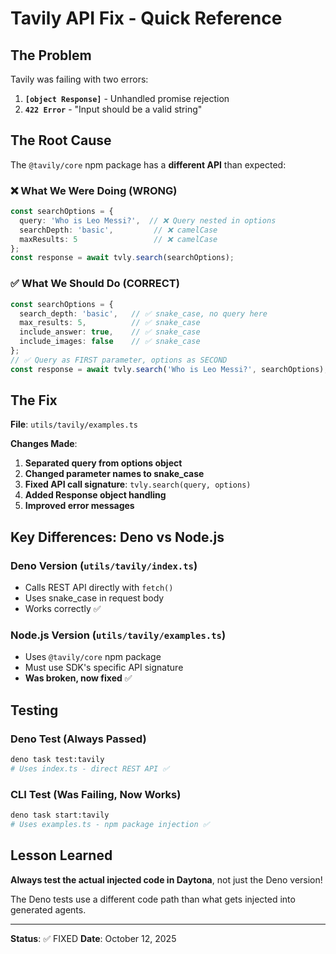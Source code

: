# Tavily API Fix - Quick Reference

## The Problem

Tavily was failing with two errors:
1. **`[object Response]`** - Unhandled promise rejection
2. **`422 Error`** - "Input should be a valid string"

## The Root Cause

The `@tavily/core` npm package has a **different API** than expected:

### ❌ What We Were Doing (WRONG)
```typescript
const searchOptions = {
  query: 'Who is Leo Messi?',  // ❌ Query nested in options
  searchDepth: 'basic',         // ❌ camelCase
  maxResults: 5                 // ❌ camelCase
};
const response = await tvly.search(searchOptions);
```

### ✅ What We Should Do (CORRECT)
```typescript
const searchOptions = {
  search_depth: 'basic',   // ✅ snake_case, no query here
  max_results: 5,          // ✅ snake_case
  include_answer: true,    // ✅ snake_case
  include_images: false    // ✅ snake_case
};
// ✅ Query as FIRST parameter, options as SECOND
const response = await tvly.search('Who is Leo Messi?', searchOptions);
```

## The Fix

**File**: `utils/tavily/examples.ts`

**Changes Made**:
1. **Separated query from options object**
2. **Changed parameter names to snake_case**
3. **Fixed API call signature**: `tvly.search(query, options)`
4. **Added Response object handling**
5. **Improved error messages**

## Key Differences: Deno vs Node.js

### Deno Version (`utils/tavily/index.ts`)
- Calls REST API directly with `fetch()`
- Uses snake_case in request body
- Works correctly ✅

### Node.js Version (`utils/tavily/examples.ts`)
- Uses `@tavily/core` npm package
- Must use SDK's specific API signature
- **Was broken, now fixed** ✅

## Testing

### Deno Test (Always Passed)
```bash
deno task test:tavily
# Uses index.ts - direct REST API ✅
```

### CLI Test (Was Failing, Now Works)
```bash
deno task start:tavily
# Uses examples.ts - npm package injection ✅
```

## Lesson Learned

**Always test the actual injected code in Daytona**, not just the Deno version!

The Deno tests use a different code path than what gets injected into generated agents.

---

**Status**: ✅ FIXED
**Date**: October 12, 2025

